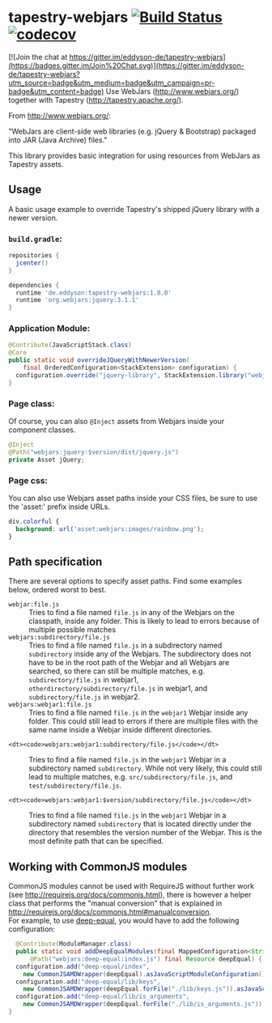 # tapestry-webjars [![Build Status](https://travis-ci.org/eddyson-de/tapestry-webjars.svg?branch=master)](https://travis-ci.org/eddyson-de/tapestry-webjars) [![codecov](https://codecov.io/gh/eddyson-de/tapestry-webjars/branch/master/graph/badge.svg)](https://codecov.io/gh/eddyson-de/tapestry-webjars)


[![Join the chat at https://gitter.im/eddyson-de/tapestry-webjars](https://badges.gitter.im/Join%20Chat.svg)](https://gitter.im/eddyson-de/tapestry-webjars?utm_source=badge&utm_medium=badge&utm_campaign=pr-badge&utm_content=badge)
Use WebJars (http://www.webjars.org/) together with Tapestry (http://tapestry.apache.org/).

From http://www.webjars.org/:

"WebJars are client-side web libraries (e.g. jQuery & Bootstrap) packaged into JAR (Java Archive) files."

This library provides basic integration for using resources from WebJars as Tapestry assets.

## Usage

A basic usage example to override Tapestry's shipped jQuery library with a newer version.

### `build.gradle`:
```groovy
repositories {
  jcenter()
}

dependencies {
  runtime 'de.eddyson:tapestry-webjars:1.0.0'
  runtime 'org.webjars:jquery:3.1.1'
}

```

### Application Module:
```java
@Contribute(JavaScriptStack.class)
@Core
public static void overrideJQueryWithNewerVersion(
    final OrderedConfiguration<StackExtension> configuration) {
  configuration.override("jquery-library", StackExtension.library("webjars:jquery:$version/dist/jquery.js"));
}
```

### Page class:
Of course, you can also `@Inject` assets from Webjars inside your component classes.
```java
@Inject
@Path("webjars:jquery:$version/dist/jquery.js")
private Asset jQuery;

```

### Page css:
You can also use Webjars asset paths inside your CSS files, be sure to use the 'asset:' prefix inside URLs.
```css
div.colorful {
  background: url('asset:webjars:images/rainbow.png');
}

```



## Path specification

There are several options to specify asset paths. Find some examples below, ordered worst to best.
<dl>
  <dt><code>webjar:file.js</code></dt>
  <dd>Tries to find a file named <code>file.js</code> in any of the Webjars on the classpath, inside any folder. This is likely to lead to errors because of multiple possible matches</dd>

  <dt><code>webjars:subdirectory/file.js</code></dt>
  <dd>Tries to find a file named <code>file.js</code> in a subdirectory named <code>subdirectory</code> inside any of the Webjars. The subdirectory does not have to be in the root path of the Webjar and all Webjars are searched, so there can still be multiple matches, e.g. <code>subdirectory/file.js</code> in webjar1, <code>otherdirectory/subdirectory/file.js</code> in webjar1, and <code>subdirectory/file.js</code> in webjar2.</dd>

  <dt><code>webjars:webjar1:file.js</code></dt>
  <dd>Tries to find a file named <code>file.js</code> in the <code>webjar1</code> Webjar inside any folder. This could still lead to errors if there are multiple files with the same name inside a Webjar inside different directories.</dd>
  
    <dt><code>webjars:webjar1:subdirectory/file.js</code></dt>
  <dd>Tries to find a file named <code>file.js</code> in the <code>webjar1</code> Webjar in a subdirectory named <code>subdirectory</code>. While not very likely, this could still lead to multiple matches, e.g. <code>src/subdirectory/file.js</code>, and <code>test/subdirectory/file.js</code>.</dd>

    <dt><code>webjars:webjar1:$version/subdirectory/file.js</code></dt>
  <dd>Tries to find a file named <code>file.js</code> in the <code>webjar1</code> Webjar in a subdirectory named <code>subdirectory</code> that is located directly under the directory that resembles the version number of the Webjar. This is the most definite path that can be specified.</dd>


</dl>

## Working with CommonJS modules

CommonJS modules cannot be used with RequireJS without further work (see http://requirejs.org/docs/commonjs.html), there is however a helper class that performs the "manual conversion" that is explained in http://requirejs.org/docs/commonjs.html#manualconversion.  
For example, to use [deep-equal](https://github.com/substack/node-deep-equal), you would have to add the following configuration:
```java
  @Contribute(ModuleManager.class)
  public static void addDeepEqualModules(final MappedConfiguration<String, JavaScriptModuleConfiguration> configuration,
      @Path("webjars:deep-equal:index.js") final Resource deepEqual) {
  configuration.add("deep-equal/index",
    new CommonJSAMDWrapper(deepEqual).asJavaScriptModuleConfiguration());
  configuration.add("deep-equal/lib/keys",
    new CommonJSAMDWrapper(deepEqual.forFile("./lib/keys.js")).asJavaScriptModuleConfiguration());
  configuration.add("deep-equal/lib/is_arguments",
    new CommonJSAMDWrapper(deepEqual.forFile("./lib/is_arguments.js")).asJavaScriptModuleConfiguration());
}

```
